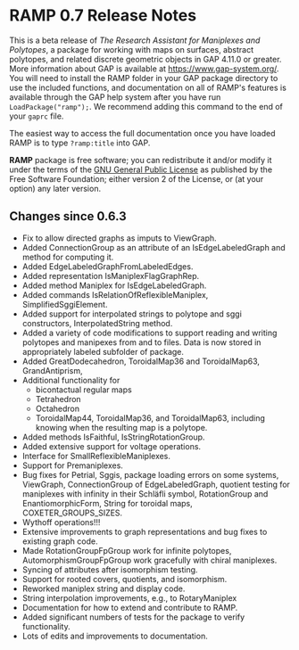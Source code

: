 # RAMP 0.7 Release Notes

This is a beta release of *The Research Assistant for Maniplexes and Polytopes*, a package for working with maps on surfaces, abstract polytopes, and related discrete geometric objects in GAP 4.11.0 or greater. More information about GAP is available at https://www.gap-system.org/. You will need to install the RAMP folder in your GAP package directory to use the included functions, and documentation on all of RAMP's features is available through the GAP help system after you have run `LoadPackage("ramp");`. We recommend adding this command to the end of your `gaprc` file.

The easiest way to access the full documentation once you have loaded RAMP is to type `?ramp:title` into GAP.

**RAMP** package is free software; you can redistribute it and/or modify it under the terms of the [GNU General Public License](http://www.fsf.org/licenses/gpl.html) as published by the Free Software Foundation; either version 2 of the License, or (at your option) any later version.

## Changes since 0.6.3

- Fix to allow directed graphs as imputs to ViewGraph.
- Added ConnectionGroup as an attribute of an IsEdgeLabeledGraph and method for computing it.
- Added EdgeLabeledGraphFromLabeledEdges.
- Added representation IsManiplexFlagGraphRep.
- Added method Maniplex for IsEdgeLabeledGraph.
- Added commands IsRelationOfReflexibleManiplex, SimplifiedSggiElement.
- Added support for interpolated strings to polytope and sggi constructors, InterpolatedString method.
- Added a variety of code modifications to support reading and writing polytopes and manipexes from and to files. Data is now stored in appropriately labeled subfolder of package.
- Added GreatDodecahedron, ToroidalMap36 and ToroidalMap63, GrandAntiprism,
- Additional functionality for 
  - bicontactual regular maps
  - Tetrahedron
  - Octahedron
  - ToroidalMap44, ToroidalMap36, and ToroidalMap63, including knowing when the resulting map is a polytope.
- Added methods IsFaithful, IsStringRotationGroup.
- Added extensive support for voltage operations.
- Interface for SmallReflexibleManiplexes.
- Support for Premaniplexes.
- Bug fixes for Petrial, Sggis, package loading errors on some systems, ViewGraph, ConnectionGroup of EdgeLabeledGraph, quotient testing for maniplexes with infinity in their Schläfli symbol, RotationGroup and EnantiomorphicForm, String for toroidal maps, COXETER_GROUPS_SIZES.
- Wythoff operations!!!
- Extensive improvements to graph representations and bug fixes to existing graph code.
- Made RotationGroupFpGroup work for infinite polytopes, AutomorphismGroupFpGroup work gracefully with chiral maniplexes.
- Syncing of attributes after isomorphism testing.
- Support for rooted covers, quotients, and isomorphism.
- Reworked maniplex string and display code.
- String interpolation improvements, e.g., to RotaryManiplex
- Documentation for how to extend and contribute to RAMP.
- Added significant numbers of tests for the package to verify functionality.
- Lots of edits and improvements to documentation.